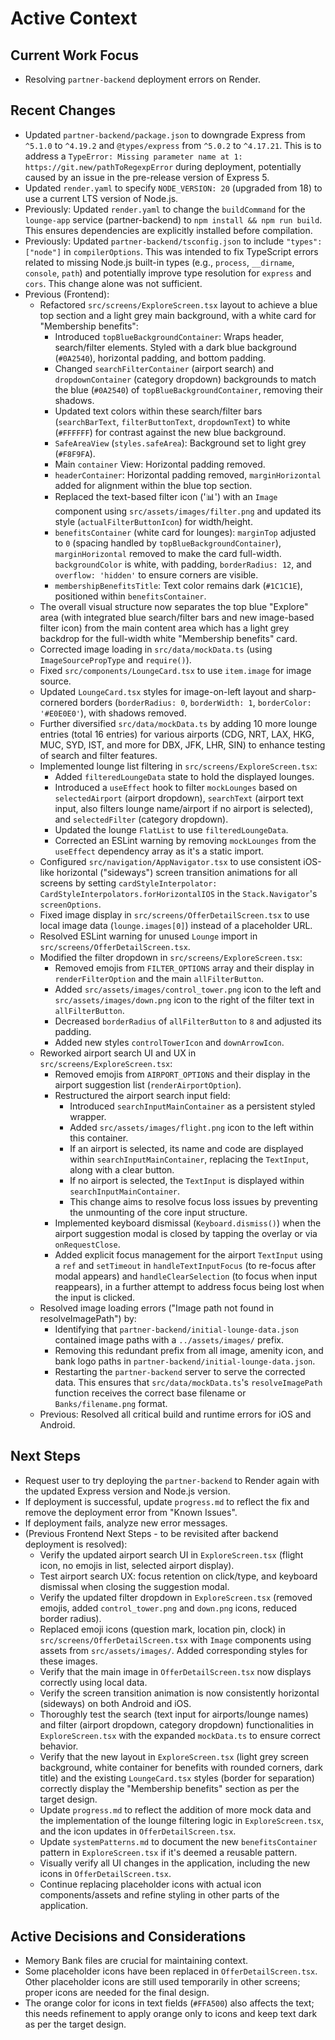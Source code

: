 # Active Context

## Current Work Focus
- Resolving `partner-backend` deployment errors on Render.

## Recent Changes
- Updated `partner-backend/package.json` to downgrade Express from `^5.1.0` to `^4.19.2` and `@types/express` from `^5.0.2` to `^4.17.21`. This is to address a `TypeError: Missing parameter name at 1: https://git.new/pathToRegexpError` during deployment, potentially caused by an issue in the pre-release version of Express 5.
- Updated `render.yaml` to specify `NODE_VERSION: 20` (upgraded from 18) to use a current LTS version of Node.js.
- Previously: Updated `render.yaml` to change the `buildCommand` for the `lounge-app` service (partner-backend) to `npm install && npm run build`. This ensures dependencies are explicitly installed before compilation.
- Previously: Updated `partner-backend/tsconfig.json` to include `"types": ["node"]` in `compilerOptions`. This was intended to fix TypeScript errors related to missing Node.js built-in types (e.g., `process`, `__dirname`, `console`, `path`) and potentially improve type resolution for `express` and `cors`. This change alone was not sufficient.
- Previous (Frontend):
    - Refactored `src/screens/ExploreScreen.tsx` layout to achieve a blue top section and a light grey main background, with a white card for "Membership benefits":
        - Introduced `topBlueBackgroundContainer`: Wraps header, search/filter elements. Styled with a dark blue background (`#0A2540`), horizontal padding, and bottom padding.
        - Changed `searchFilterContainer` (airport search) and `dropdownContainer` (category dropdown) backgrounds to match the blue (`#0A2540`) of `topBlueBackgroundContainer`, removing their shadows.
        - Updated text colors within these search/filter bars (`searchBarText`, `filterButtonText`, `dropdownText`) to white (`#FFFFFF`) for contrast against the new blue background.
        - `SafeAreaView` (`styles.safeArea`): Background set to light grey (`#F8F9FA`).
        - Main `container` View: Horizontal padding removed.
        - `headerContainer`: Horizontal padding removed, `marginHorizontal` added for alignment within the blue top section.
        - Replaced the text-based filter icon ('📊') with an `Image` component using `src/assets/images/filter.png` and updated its style (`actualFilterButtonIcon`) for width/height.
        - `benefitsContainer` (white card for lounges): `marginTop` adjusted to `0` (spacing handled by `topBlueBackgroundContainer`), `marginHorizontal` removed to make the card full-width. `backgroundColor` is white, with padding, `borderRadius: 12`, and `overflow: 'hidden'` to ensure corners are visible.
        - `membershipBenefitsTitle`: Text color remains dark (`#1C1C1E`), positioned within `benefitsContainer`.
    - The overall visual structure now separates the top blue "Explore" area (with integrated blue search/filter bars and new image-based filter icon) from the main content area which has a light grey backdrop for the full-width white "Membership benefits" card.
    - Corrected image loading in `src/data/mockData.ts` (using `ImageSourcePropType` and `require()`).
    - Fixed `src/components/LoungeCard.tsx` to use `item.image` for image source.
    - Updated `LoungeCard.tsx` styles for image-on-left layout and sharp-cornered borders (`borderRadius: 0`, `borderWidth: 1`, `borderColor: '#E0E0E0'`), with shadows removed.
    - Further diversified `src/data/mockData.ts` by adding 10 more lounge entries (total 16 entries) for various airports (CDG, NRT, LAX, HKG, MUC, SYD, IST, and more for DBX, JFK, LHR, SIN) to enhance testing of search and filter features.
    - Implemented lounge list filtering in `src/screens/ExploreScreen.tsx`:
        - Added `filteredLoungeData` state to hold the displayed lounges.
        - Introduced a `useEffect` hook to filter `mockLounges` based on `selectedAirport` (airport dropdown), `searchText` (airport text input, also filters lounge name/airport if no airport is selected), and `selectedFilter` (category dropdown).
        - Updated the lounge `FlatList` to use `filteredLoungeData`.
        - Corrected an ESLint warning by removing `mockLounges` from the `useEffect` dependency array as it's a static import.
    - Configured `src/navigation/AppNavigator.tsx` to use consistent iOS-like horizontal ("sideways") screen transition animations for all screens by setting `cardStyleInterpolator: CardStyleInterpolators.forHorizontalIOS` in the `Stack.Navigator`'s `screenOptions`.
    - Fixed image display in `src/screens/OfferDetailScreen.tsx` to use local image data (`lounge.images[0]`) instead of a placeholder URL.
    - Resolved ESLint warning for unused `Lounge` import in `src/screens/OfferDetailScreen.tsx`.
    - Modified the filter dropdown in `src/screens/ExploreScreen.tsx`:
        - Removed emojis from `FILTER_OPTIONS` array and their display in `renderFilterOption` and the main `allFilterButton`.
        - Added `src/assets/images/control_tower.png` icon to the left and `src/assets/images/down.png` icon to the right of the filter text in `allFilterButton`.
        - Decreased `borderRadius` of `allFilterButton` to `8` and adjusted its padding.
        - Added new styles `controlTowerIcon` and `downArrowIcon`.
    - Reworked airport search UI and UX in `src/screens/ExploreScreen.tsx`:
        - Removed emojis from `AIRPORT_OPTIONS` and their display in the airport suggestion list (`renderAirportOption`).
        - Restructured the airport search input field:
            - Introduced `searchInputMainContainer` as a persistent styled wrapper.
            - Added `src/assets/images/flight.png` icon to the left within this container.
            - If an airport is selected, its name and code are displayed within `searchInputMainContainer`, replacing the `TextInput`, along with a clear button.
            - If no airport is selected, the `TextInput` is displayed within `searchInputMainContainer`.
            - This change aims to resolve focus loss issues by preventing the unmounting of the core input structure.
        - Implemented keyboard dismissal (`Keyboard.dismiss()`) when the airport suggestion modal is closed by tapping the overlay or via `onRequestClose`.
        - Added explicit focus management for the airport `TextInput` using a `ref` and `setTimeout` in `handleTextInputFocus` (to re-focus after modal appears) and `handleClearSelection` (to focus when input reappears), in a further attempt to address focus being lost when the input is clicked.
    - Resolved image loading errors ("Image path not found in resolveImagePath") by:
        - Identifying that `partner-backend/initial-lounge-data.json` contained image paths with a `../assets/images/` prefix.
        - Removing this redundant prefix from all image, amenity icon, and bank logo paths in `partner-backend/initial-lounge-data.json`.
        - Restarting the `partner-backend` server to serve the corrected data. This ensures that `src/data/mockData.ts`'s `resolveImagePath` function receives the correct base filename or `Banks/filename.png` format.
    - Previous: Resolved all critical build and runtime errors for iOS and Android.

## Next Steps
- Request user to try deploying the `partner-backend` to Render again with the updated Express version and Node.js version.
- If deployment is successful, update `progress.md` to reflect the fix and remove the deployment error from "Known Issues".
- If deployment fails, analyze new error messages.
- (Previous Frontend Next Steps - to be revisited after backend deployment is resolved):
    - Verify the updated airport search UI in `ExploreScreen.tsx` (flight icon, no emojis in list, selected airport display).
    - Test airport search UX: focus retention on click/type, and keyboard dismissal when closing the suggestion modal.
    - Verify the updated filter dropdown in `ExploreScreen.tsx` (removed emojis, added `control_tower.png` and `down.png` icons, reduced border radius).
    - Replaced emoji icons (question mark, location pin, clock) in `src/screens/OfferDetailScreen.tsx` with `Image` components using assets from `src/assets/images/`. Added corresponding styles for these images.
    - Verify that the main image in `OfferDetailScreen.tsx` now displays correctly using local data.
    - Verify the screen transition animation is now consistently horizontal (sideways) on both Android and iOS.
    - Thoroughly test the search (text input for airports/lounge names) and filter (airport dropdown, category dropdown) functionalities in `ExploreScreen.tsx` with the expanded `mockData.ts` to ensure correct behavior.
    - Verify that the new layout in `ExploreScreen.tsx` (light grey screen background, white container for benefits with rounded corners, dark title) and the existing `LoungeCard.tsx` styles (border for separation) correctly display the "Membership benefits" section as per the target design.
    - Update `progress.md` to reflect the addition of more mock data and the implementation of the lounge filtering logic in `ExploreScreen.tsx`, and the icon updates in `OfferDetailScreen.tsx`.
    - Update `systemPatterns.md` to document the new `benefitsContainer` pattern in `ExploreScreen.tsx` if it's deemed a reusable pattern.
    - Visually verify all UI changes in the application, including the new icons in `OfferDetailScreen.tsx`.
    - Continue replacing placeholder icons with actual icon components/assets and refine styling in other parts of the application.

## Active Decisions and Considerations
- Memory Bank files are crucial for maintaining context.
- Some placeholder icons have been replaced in `OfferDetailScreen.tsx`. Other placeholder icons are still used temporarily in other screens; proper icons are needed for the final design.
- The orange color for icons in text fields (`#FFA500`) also affects the text; this needs refinement to apply orange only to icons and keep text dark as per the target design.
